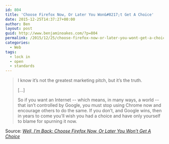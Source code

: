```yaml
---
id: 804
title: 'Choose Firefox Now, Or Later You Won&#8217;t Get A Choice'
date: 2015-12-25T14:37:27+00:00
author: Ben
layout: post
guid: http://www.benjaminoakes.com/?p=804
permalink: /2015/12/25/choose-firefox-now-or-later-you-wont-get-a-choice/
categories:
  - Web
tags:
  - lock in
  - open
  - standards
---
```

> I know it&#8217;s not the greatest marketing pitch, but it&#8217;s the truth.
> 
> [...]
> 
> So if you want an Internet -- which means, in many ways, a world -- that isn&#8217;t controlled by Google, you must stop using Chrome now and encourage others to do the same. If you don&#8217;t, and Google wins, then in years to come you&#8217;ll wish you had a choice and have only yourself to blame for spurning it now.

Source: _[Well, I&#8217;m Back: Choose Firefox Now, Or Later You Won&#8217;t Get A Choice](http://robert.ocallahan.org/2014/08/choose-firefox-now-or-later-you-wont.html)_
